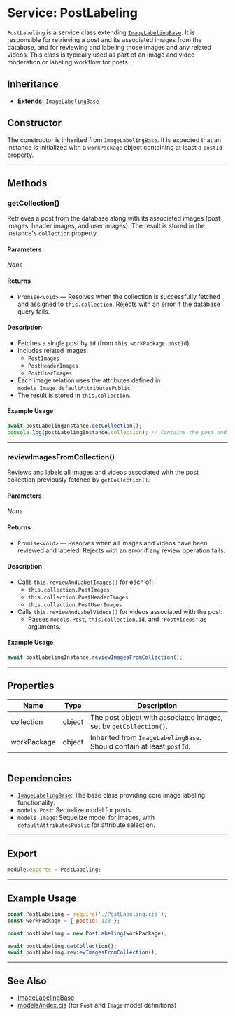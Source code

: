 # Service: PostLabeling

`PostLabeling` is a service class extending [`ImageLabelingBase`](./ImageLabelingBase.md). It is responsible for retrieving a post and its associated images from the database, and for reviewing and labeling those images and any related videos. This class is typically used as part of an image and video moderation or labeling workflow for posts.

## Inheritance

- **Extends:** [`ImageLabelingBase`](./ImageLabelingBase.md)

## Constructor

The constructor is inherited from `ImageLabelingBase`. It is expected that an instance is initialized with a `workPackage` object containing at least a `postId` property.

---

## Methods

### getCollection()

Retrieves a post from the database along with its associated images (post images, header images, and user images). The result is stored in the instance's `collection` property.

#### Parameters

_None_

#### Returns

- `Promise<void>` — Resolves when the collection is successfully fetched and assigned to `this.collection`. Rejects with an error if the database query fails.

#### Description

- Fetches a single post by `id` (from `this.workPackage.postId`).
- Includes related images:
  - `PostImages`
  - `PostHeaderImages`
  - `PostUserImages`
- Each image relation uses the attributes defined in `models.Image.defaultAttributesPublic`.
- The result is stored in `this.collection`.

#### Example Usage

```javascript
await postLabelingInstance.getCollection();
console.log(postLabelingInstance.collection); // Contains the post and its images
```

---

### reviewImagesFromCollection()

Reviews and labels all images and videos associated with the post collection previously fetched by `getCollection()`.

#### Parameters

_None_

#### Returns

- `Promise<void>` — Resolves when all images and videos have been reviewed and labeled. Rejects with an error if any review operation fails.

#### Description

- Calls `this.reviewAndLabelImages()` for each of:
  - `this.collection.PostImages`
  - `this.collection.PostHeaderImages`
  - `this.collection.PostUserImages`
- Calls `this.reviewAndLabelVideos()` for videos associated with the post:
  - Passes `models.Post`, `this.collection.id`, and `"PostVideos"` as arguments.

#### Example Usage

```javascript
await postLabelingInstance.reviewImagesFromCollection();
```

---

## Properties

| Name         | Type   | Description                                                                 |
|--------------|--------|-----------------------------------------------------------------------------|
| collection   | object | The post object with associated images, set by `getCollection()`.           |
| workPackage  | object | Inherited from `ImageLabelingBase`. Should contain at least `postId`.       |

---

## Dependencies

- [`ImageLabelingBase`](./ImageLabelingBase.md): The base class providing core image labeling functionality.
- `models.Post`: Sequelize model for posts.
- `models.Image`: Sequelize model for images, with `defaultAttributesPublic` for attribute selection.

---

## Export

```javascript
module.exports = PostLabeling;
```

---

## Example Usage

```javascript
const PostLabeling = require('./PostLabeling.cjs');
const workPackage = { postId: 123 };

const postLabeling = new PostLabeling(workPackage);

await postLabeling.getCollection();
await postLabeling.reviewImagesFromCollection();
```

---

## See Also

- [ImageLabelingBase](./ImageLabelingBase.md)
- [models/index.cjs](../../../../models/index.cjs) (for `Post` and `Image` model definitions)
